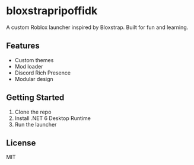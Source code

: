 # bloxstrapripoffidk

A custom Roblox launcher inspired by Bloxstrap. Built for fun and learning.

## Features
- Custom themes
- Mod loader
- Discord Rich Presence
- Modular design

## Getting Started
1. Clone the repo
2. Install .NET 6 Desktop Runtime
3. Run the launcher

## License
MIT
